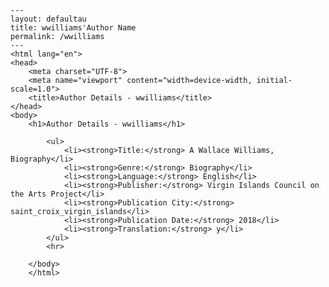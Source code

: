 
    ---
    layout: defaultau
    title: wwilliams'Author Name 
    permalink: /wwilliams
    ---
    <html lang="en">
    <head>
        <meta charset="UTF-8">
        <meta name="viewport" content="width=device-width, initial-scale=1.0">
        <title>Author Details - wwilliams</title>
    </head>
    <body>
        <h1>Author Details - wwilliams</h1>
        
            <ul>
                <li><strong>Title:</strong> A Wallace Williams, Biography</li>
                <li><strong>Genre:</strong> Biography</li>
                <li><strong>Language:</strong> English</li>
                <li><strong>Publisher:</strong> Virgin Islands Council on the Arts Project</li>
                <li><strong>Publication City:</strong> saint_croix_virgin_islands</li>
                <li><strong>Publication Date:</strong> 2018</li>
                <li><strong>Translation:</strong> y</li>
            </ul>
            <hr>
            
        </body>
        </html>
        